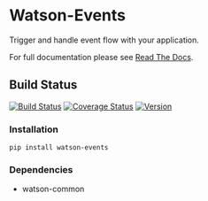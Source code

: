 Watson-Events
=============

Trigger and handle event flow with your application.

For full documentation please see [Read The
Docs](http://watson-events.readthedocs.org/).

Build Status
------------

[![Build
Status](https://img.shields.io/travis/watsonpy/watson-events.svg?maxAge=2592000)](https://travis-ci.org/watsonpy/watson-events)
[![Coverage
Status](https://img.shields.io/coveralls/watsonpy/watson-events.svg?maxAge=2592000)](https://coveralls.io/r/watsonpy/watson-events)
[![Version](https://img.shields.io/pypi/v/watson-events.svg?maxAge=2592000)](https://pypi.python.org/pypi/watson-events/)

### Installation

`pip install watson-events`

### Dependencies

-   watson-common
